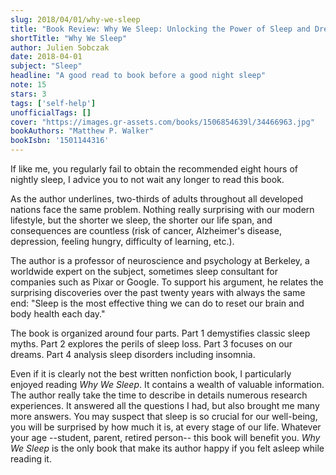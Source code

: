```yaml
---
slug: 2018/04/01/why-we-sleep
title: "Book Review: Why We Sleep: Unlocking the Power of Sleep and Dreams"
shortTitle: "Why We Sleep"
author: Julien Sobczak
date: 2018-04-01
subject: "Sleep"
headline: "A good read to book before a good night sleep"
note: 15
stars: 3
tags: ['self-help']
unofficialTags: []
cover: "https://images.gr-assets.com/books/1506854639l/34466963.jpg"
bookAuthors: "Matthew P. Walker"
bookIsbn: '1501144316'
---
```



If like me, you regularly fail to obtain the recommended eight hours of nightly sleep, I advice you to not wait any longer to read this book.

As the author underlines, two-thirds of adults throughout all developed nations face the same problem. Nothing really surprising with our modern lifestyle, but the shorter we sleep, the shorter our life span, and consequences are countless (risk of cancer, Alzheimer's disease, depression, feeling hungry, difficulty of learning, etc.).

The author is a professor of neuroscience and psychology at Berkeley, a worldwide expert on the subject, sometimes sleep consultant for companies such as Pixar or Google. To support his argument, he relates the surprising discoveries over the past twenty years with always the same end: "Sleep is the most effective thing we can do to reset our brain and body health each day."

The book is organized around four parts. Part 1 demystifies classic sleep myths. Part 2 explores the perils of sleep loss. Part 3 focuses on our dreams. Part 4 analysis sleep disorders including insomnia.

Even if it is clearly not the best written nonfiction book, I particularly enjoyed reading *Why We Sleep*.  It contains a wealth of valuable information. The author really take the time to describe in details numerous research experiences. It answered all the questions I had, but also brought me many more answers. You may suspect that sleep is so crucial for our well-being, you will be surprised by how much it is, at every stage of our life. Whatever your age --student, parent, retired person-- this book will benefit you. *Why We Sleep* is the only book that make its author happy if you felt asleep while reading it.

